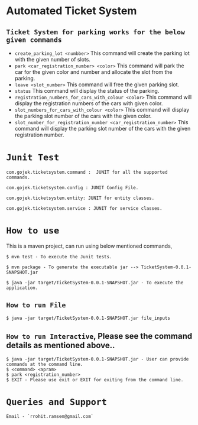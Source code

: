 Automated Ticket System
==========================

`Ticket System for parking works for the below given commands`
----------------------------------
* `create_parking_lot <numbber>` This command will create the parking lot with the given number of slots.
* `park <car_registration_number> <color>` This command will park the car for the given color and number and allocate the slot from the parking.
* `leave <slot_number>` This command will free the given parking slot.
* `status` This command will display the status of the parking.
* `registration_numbers_for_cars_with_colour <color>` This command will display the registration numbers of the cars with given color.
* `slot_numbers_for_cars_with_colour <color>` This command will display the parking slot number of the cars with the given color.
* `slot_number_for_registration_number <car_registration_number>` This command will display the parking slot number of the cars with the given registration number.

# `Junit Test`
~~~
com.gojek.ticketsystem.command :  JUNIT for all the supported commands.

com.gojek.ticketsystem.config : JUNIT Config File.

com.gojek.ticketsystem.entity: JUNIT for entity classes.

com.gojek.ticketsystem.service : JUNIT for service classes.
~~~

# `How to use`

This is a maven project, can run using below mentioned commands,

~~~
$ mvn test - To execute the Junit tests.
~~~

~~~
$ mvn package - To generate the executable jar --> TicketSystem-0.0.1-SNAPSHOT.jar
~~~
~~~
$ java -jar target/TicketSystem-0.0.1-SNAPSHOT.jar - To execute the application.
~~~
## `How to run File`
~~~
$ java -jar target/TicketSystem-0.0.1-SNAPSHOT.jar file_inputs

~~~


## `How to run Interactive`, Please see the command details as mentioned above..
~~~
$ java -jar target/TicketSystem-0.0.1-SNAPSHOT.jar - User can provide commands at the command line.
$ <command> <apram>
$ park <registration_number>
$ EXIT - Please use exit or EXIT for exiting from the command line.
~~~

# `Queries and Support`
~~~
Email - `rrohit.ramsen@gmail.com`
~~~



